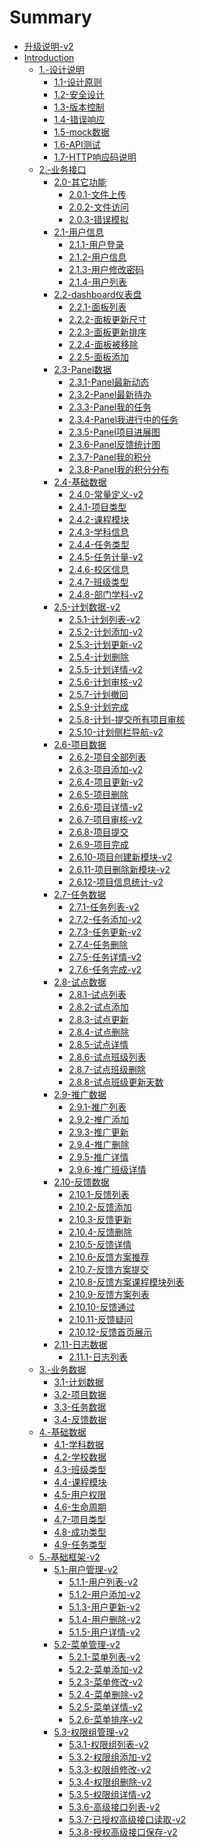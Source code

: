 # Summary

* [升级说明-v2](update.md)
* [Introduction](README.md)
    * [1.-设计说明]()
        * [1.1-设计原则](1.-设计说明/1.1-设计原则.md)
        * [1.2-安全设计](1.-设计说明/1.2-安全设计.md)
        * [1.3-版本控制](1.-设计说明/1.3-版本控制.md)
        * [1.4-错误响应](1.-设计说明/1.4-错误响应.md)
        * [1.5-mock数据](1.-设计说明/1.5-mock数据.md)
        * [1.6-API测试](1.-设计说明/1.6-API测试.md)
        * [1.7-HTTP响应码说明](1.-设计说明/1.7-HTTP响应码说明.md)
    * [2.-业务接口]()
        * [2.0-其它功能]()
            * [2.0.1-文件上传](2.-业务接口/2.0-其它功能/2.0.1-文件上传.md)
            * [2.0.2-文件访问](2.-业务接口/2.0-其它功能/2.0.2-文件访问.md)
            * [2.0.3-错误模拟](2.-业务接口/2.0-其它功能/2.0.3-错误模拟.md)
        * [2.1-用户信息]()
            * [2.1.1-用户登录](2.-业务接口/2.1-用户信息/2.1.1-用户登录.md)
            * [2.1.2-用户信息](2.-业务接口/2.1-用户信息/2.1.2-用户信息.md)
            * [2.1.3-用户修改密码](2.-业务接口/2.1-用户信息/2.1.3-用户修改密码.md)
            * [2.1.4-用户列表](2.-业务接口/2.1-用户信息/2.1.4-用户列表.md)
        * [2.2-dashboard仪表盘]()
            * [2.2.1-面板列表](2.-业务接口/2.2-dashboard仪表盘/2.2.1-面板列表.md)
            * [2.2.2-面板更新尺寸](2.-业务接口/2.2-dashboard仪表盘/2.2.2-面板更新尺寸.md)
            * [2.2.3-面板更新排序](2.-业务接口/2.2-dashboard仪表盘/2.2.3-面板更新排序.md)
            * [2.2.4-面板被移除](2.-业务接口/2.2-dashboard仪表盘/2.2.4-面板被移除.md)
            * [2.2.5-面板添加](2.-业务接口/2.2-dashboard仪表盘/2.2.5-面板添加.md)
        * [2.3-Panel数据]()
            * [2.3.1-Panel最新动态](2.-业务接口/2.3-Panel数据/2.3.1-Panel最新动态.md)
            * [2.3.2-Panel最新待办](2.-业务接口/2.3-Panel数据/2.3.2-Panel最新待办.md)
            * [2.3.3-Panel我的任务](2.-业务接口/2.3-Panel数据/2.3.3-Panel我的任务.md)
            * [2.3.4-Panel我进行中的任务](2.-业务接口/2.3-Panel数据/2.3.4-Panel我进行中的任务.md)
            * [2.3.5-Panel项目进展图](2.-业务接口/2.3-Panel数据/2.3.5-Panel项目进展图.md)
            * [2.3.6-Panel反馈统计图](2.-业务接口/2.3-Panel数据/2.3.6-Panel反馈统计图.md)
            * [2.3.7-Panel我的积分](2.-业务接口/2.3-Panel数据/2.3.7-Panel我的积分.md)
            * [2.3.8-Panel我的积分分布](2.-业务接口/2.3-Panel数据/2.3.8-Panel我的积分分布.md)
        * [2.4-基础数据]()
            * [2.4.0-常量定义-v2](2.-业务接口/2.4-基础数据/2.4.0-常量定义.md)
            * [2.4.1-项目类型](2.-业务接口/2.4-基础数据/2.4.1-项目类型.md)
            * [2.4.2-课程模块](2.-业务接口/2.4-基础数据/2.4.2-课程模块.md)
            * [2.4.3-学科信息](2.-业务接口/2.4-基础数据/2.4.3-学科信息.md)
            * [2.4.4-任务类型](2.-业务接口/2.4-基础数据/2.4.4-任务类型.md)
            * [2.4.5-任务计量-v2](2.-业务接口/2.4-基础数据/2.4.5-任务计量.md)
            * [2.4.6-校区信息](2.-业务接口/2.4-基础数据/2.4.6-校区信息.md)
            * [2.4.7-班级类型](2.-业务接口/2.4-基础数据/2.4.7-班级类型.md)
            * [2.4.8-部门学科-v2](2.-业务接口/2.4-基础数据/2.4.8-部门学科.md)
        * [2.5-计划数据-v2]()
            * [2.5.1-计划列表-v2](2.-业务接口/2.5-计划数据/2.5.1-计划列表.md)
            * [2.5.2-计划添加-v2](2.-业务接口/2.5-计划数据/2.5.2-计划添加.md)
            * [2.5.3-计划更新-v2](2.-业务接口/2.5-计划数据/2.5.3-计划更新.md)
            * [2.5.4-计划删除](2.-业务接口/2.5-计划数据/2.5.4-计划删除.md)
            * [2.5.5-计划详情-v2](2.-业务接口/2.5-计划数据/2.5.5-计划详情.md)
            * [2.5.6-计划审核-v2](2.-业务接口/2.5-计划数据/2.5.6-计划审核.md)
            * [2.5.7-计划撤回](2.-业务接口/2.5-计划数据/2.5.7-计划撤回.md)
            * [2.5.9-计划完成](2.-业务接口/2.5-计划数据/2.5.9-计划完成.md)
            * [2.5.8-计划-提交所有项目审核](2.-业务接口/2.5-计划数据/2.5.8-计划-提交所有项目审核.md)
            * [2.5.10-计划侧栏导航-v2](2.-业务接口/2.5-计划数据/2.5.10-计划侧栏导航.md)
        * [2.6-项目数据]()
            * [2.6.2-项目全部列表](2.-业务接口/2.6-项目数据/2.6.2-项目全部列表.md)
            * [2.6.3-项目添加-v2](2.-业务接口/2.6-项目数据/2.6.3-项目添加.md)
            * [2.6.4-项目更新-v2](2.-业务接口/2.6-项目数据/2.6.4-项目更新.md)
            * [2.6.5-项目删除](2.-业务接口/2.6-项目数据/2.6.5-项目删除.md)
            * [2.6.6-项目详情-v2](2.-业务接口/2.6-项目数据/2.6.6-项目详情.md)
            * [2.6.7-项目审核-v2](2.-业务接口/2.6-项目数据/2.6.7-项目审核.md)
            * [2.6.8-项目提交](2.-业务接口/2.6-项目数据/2.6.8-项目提交.md)
            * [2.6.9-项目完成](2.-业务接口/2.6-项目数据/2.6.9-项目完成.md)
            * [2.6.10-项目创建新模块-v2](2.-业务接口/2.6-项目数据/2.6.10-项目创建新模块.md)
            * [2.6.11-项目删除新模块-v2](2.-业务接口/2.6-项目数据/2.6.11-项目删除新模块.md)
            * [2.6.12-项目信息统计-v2](2.-业务接口/2.6-项目数据/2.6.12-项目信息统计.md)
        * [2.7-任务数据]()
            * [2.7.1-任务列表-v2](2.-业务接口/2.7-任务数据/2.7.1-任务列表.md)
            * [2.7.2-任务添加-v2](2.-业务接口/2.7-任务数据/2.7.2-任务添加.md)
            * [2.7.3-任务更新-v2](2.-业务接口/2.7-任务数据/2.7.3-任务更新.md)
            * [2.7.4-任务删除](2.-业务接口/2.7-任务数据/2.7.4-任务删除.md)
            * [2.7.5-任务详情-v2](2.-业务接口/2.7-任务数据/2.7.5-任务详情.md)
            * [2.7.6-任务完成-v2](2.-业务接口/2.7-任务数据/2.7.6-任务完成.md)
        * [2.8-试点数据]()
            * [2.8.1-试点列表](2.-业务接口/2.8-试点数据/2.8.1-试点列表.md)
            * [2.8.2-试点添加](2.-业务接口/2.8-试点数据/2.8.2-试点添加.md)
            * [2.8.3-试点更新](2.-业务接口/2.8-试点数据/2.8.3-试点更新.md)
            * [2.8.4-试点删除](2.-业务接口/2.8-试点数据/2.8.4-试点删除.md)
            * [2.8.5-试点详情](2.-业务接口/2.8-试点数据/2.8.5-试点详情.md)
            * [2.8.6-试点班级列表](2.-业务接口/2.8-试点数据/2.8.6-试点班级列表.md)
            * [2.8.7-试点班级删除](2.-业务接口/2.8-试点数据/2.8.7-试点班级删除.md)
            * [2.8.8-试点班级更新天数](2.-业务接口/2.8-试点数据/2.8.8-试点班级更新天数.md)
        * [2.9-推广数据]()
            * [2.9.1-推广列表](2.-业务接口/2.9-推广数据/2.9.1-推广列表.md)
            * [2.9.2-推广添加](2.-业务接口/2.9-推广数据/2.9.2-推广添加.md)
            * [2.9.3-推广更新](2.-业务接口/2.9-推广数据/2.9.3-推广更新.md)
            * [2.9.4-推广删除](2.-业务接口/2.9-推广数据/2.9.4-推广删除.md)
            * [2.9.5-推广详情](2.-业务接口/2.9-推广数据/2.9.5-推广详情.md)
            * [2.9.6-推广班级详情](2.-业务接口/2.9-推广数据/2.9.6-推广班级详情.md)
        * [2.10-反馈数据]()
            * [2.10.1-反馈列表](2.-业务接口/2.10-反馈数据/2.10.1-反馈列表.md)
            * [2.10.2-反馈添加](2.-业务接口/2.10-反馈数据/2.10.2-反馈添加.md)
            * [2.10.3-反馈更新](2.-业务接口/2.10-反馈数据/2.10.3-反馈更新.md)
            * [2.10.4-反馈删除](2.-业务接口/2.10-反馈数据/2.10.4-反馈删除.md)
            * [2.10.5-反馈详情](2.-业务接口/2.10-反馈数据/2.10.5-反馈详情.md)
            * [2.10.6-反馈方案推荐](2.-业务接口/2.10-反馈数据/2.10.6-反馈方案推荐.md)
            * [2.10.7-反馈方案提交](2.-业务接口/2.10-反馈数据/2.10.7-反馈方案提交.md)
            * [2.10.8-反馈方案课程模块列表](2.-业务接口/2.10-反馈数据/2.10.8-反馈方案课程模块列表.md)
            * [2.10.9-反馈方案列表](2.-业务接口/2.10-反馈数据/2.10.9-反馈方案列表.md)
            * [2.10.10-反馈通过](2.-业务接口/2.10-反馈数据/2.10.10-反馈通过.md)
            * [2.10.11-反馈疑问](2.-业务接口/2.10-反馈数据/2.10.11-反馈疑问.md)
            * [2.10.12-反馈首页展示](2.-业务接口/2.10-反馈数据/2.10.12-反馈首页展示.md)
        * [2.11-日志数据]()
            * [2.11.1-日志列表](2.-业务接口/2.11-日志数据/2.11.1-日志列表.md)
    * [3.-业务数据]()
        * [3.1-计划数据]()
        * [3.2-项目数据]()
        * [3.3-任务数据]()
        * [3.4-反馈数据]()
    * [4.-基础数据]()
        * [4.1-学科数据]()
        * [4.2-学校数据]()
        * [4.3-班级类型]()
        * [4.4-课程模块]()
        * [4.5-用户权限]()
        * [4.6-生命周期]()
        * [4.7-项目类型]()
        * [4.8-成功类型]()
        * [4.9-任务类型]()
    * [5.-基础框架-v2]()
        * [5.1-用户管理-v2]()
            * [5.1.1-用户列表-v2](5.-基础框架/5.1-用户管理/5.1.1-用户列表.md)
            * [5.1.2-用户添加-v2](5.-基础框架/5.1-用户管理/5.1.2-用户添加.md)
            * [5.1.3-用户更新-v2](5.-基础框架/5.1-用户管理/5.1.3-用户更新.md)
            * [5.1.4-用户删除-v2](5.-基础框架/5.1-用户管理/5.1.4-用户删除.md)
            * [5.1.5-用户详情-v2](5.-基础框架/5.1-用户管理/5.1.5-用户详情.md)
        * [5.2-菜单管理-v2]()
            * [5.2.1-菜单列表-v2](5.-基础框架/5.2-菜单管理/5.2.1-菜单列表.md)
            * [5.2.2-菜单添加-v2](5.-基础框架/5.2-菜单管理/5.2.2-菜单添加.md)
            * [5.2.3-菜单修改-v2](5.-基础框架/5.2-菜单管理/5.2.3-菜单修改.md)
            * [5.2.4-菜单删除-v2](5.-基础框架/5.2-菜单管理/5.2.4-菜单删除.md)
            * [5.2.5-菜单详情-v2](5.-基础框架/5.2-菜单管理/5.2.5-菜单详情.md)
            * [5.2.6-菜单排序-v2](5.-基础框架/5.2-菜单管理/5.2.6-菜单排序.md)
        * [5.3-权限组管理-v2]()
            * [5.3.1-权限组列表-v2](5.-基础框架/5.3-权限组管理/5.3.1-权限组列表.md)
            * [5.3.2-权限组添加-v2](5.-基础框架/5.3-权限组管理/5.3.2-权限组添加.md)
            * [5.3.3-权限组修改-v2](5.-基础框架/5.3-权限组管理/5.3.3-权限组修改.md)
            * [5.3.4-权限组删除-v2](5.-基础框架/5.3-权限组管理/5.3.4-权限组删除.md)
            * [5.3.5-权限组详情-v2](5.-基础框架/5.3-权限组管理/5.3.5-权限组详情.md)
            * [5.3.6-高级接口列表-v2](5.-基础框架/5.3-权限组管理/5.3.6-高级接口列表.md)
            * [5.3.7-已授权高级接口读取-v2](5.-基础框架/5.3-权限组管理/5.3.7-已授权高级接口读取.md)
            * [5.3.8-授权高级接口保存-v2](5.-基础框架/5.3-权限组管理/5.3.8-授权高级接口保存.md)


